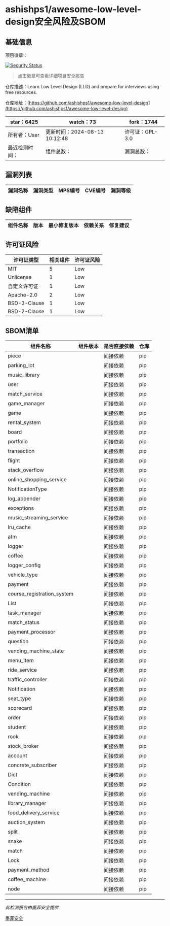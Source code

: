 # ashishps1/awesome-low-level-design安全风险及SBOM

## 基础信息

项目徽章：

[![Security Status](https://www.murphysec.com/platform3/v31/badge/1831032941431992320.svg)](https://www.murphysec.com/console/report/1794790686741602304/1831032941431992320)

> 点击徽章可查看详细项目安全报告

仓库描述：Learn Low Level Design (LLD) and prepare for interviews using free resources.

仓库地址：[https://github.com/ashishps1/awesome-low-level-design](https://github.com/ashishps1/awesome-low-level-design)

| star：6425 | watch：73 | fork：1744 |
| ----------- | -------------- | ------------ |
| 所有者：User | 更新时间：2024-08-13 10:12:48 | 许可证：GPL-3.0 |
| 最近检测时间： | 组件总数： | 漏洞总数： |




## 漏洞列表

| 漏洞名称 | 漏洞类型 | MPS编号 | CVE编号 | 漏洞等级 |
| ------- | ------ | ------- | ------ | ----- |





## 缺陷组件

| 组件名称 | 版本 | 最小修复版本 | 依赖关系 | 修复建议 |
| -------- | ---- | ------------ | -------- | -------- |





## 许可证风险

| 许可证类型 | 相关组件 | 许可证风险 |
| ---------- | -------- | ---------- |
|MIT|5|Low|
|Unlicense|1|Low|
|自定义许可证|1|Low|
|Apache-2.0|2|Low|
|BSD-3-Clause|1|Low|
|BSD-2-Clause|1|Low|




## SBOM清单

| 组件名称 | 组件版本 | 是否直接依赖 | 仓库 |
| -------- | -------- | ------------ | ---- |
|piece||间接依赖|pip|
|parking_lot||间接依赖|pip|
|music_library||间接依赖|pip|
|user||间接依赖|pip|
|match_service||间接依赖|pip|
|game_manager||间接依赖|pip|
|game||间接依赖|pip|
|rental_system||间接依赖|pip|
|board||间接依赖|pip|
|portfolio||间接依赖|pip|
|transaction||间接依赖|pip|
|flight||间接依赖|pip|
|stack_overflow||间接依赖|pip|
|online_shopping_service||间接依赖|pip|
|NotificationType||间接依赖|pip|
|log_appender||间接依赖|pip|
|exceptions||间接依赖|pip|
|music_streaming_service||间接依赖|pip|
|lru_cache||间接依赖|pip|
|atm||间接依赖|pip|
|logger||间接依赖|pip|
|coffee||间接依赖|pip|
|logger_config||间接依赖|pip|
|vehicle_type||间接依赖|pip|
|payment||间接依赖|pip|
|course_registration_system||间接依赖|pip|
|List||间接依赖|pip|
|task_manager||间接依赖|pip|
|match_status||间接依赖|pip|
|payment_processor||间接依赖|pip|
|question||间接依赖|pip|
|vending_machine_state||间接依赖|pip|
|menu_item||间接依赖|pip|
|ride_service||间接依赖|pip|
|traffic_controller||间接依赖|pip|
|Notification||间接依赖|pip|
|seat_type||间接依赖|pip|
|scorecard||间接依赖|pip|
|order||间接依赖|pip|
|student||间接依赖|pip|
|rook||间接依赖|pip|
|stock_broker||间接依赖|pip|
|account||间接依赖|pip|
|concrete_subscriber||间接依赖|pip|
|Dict||间接依赖|pip|
|Condition||间接依赖|pip|
|vending_machine||间接依赖|pip|
|library_manager||间接依赖|pip|
|food_delivery_service||间接依赖|pip|
|auction_system||间接依赖|pip|
|split||间接依赖|pip|
|snake||间接依赖|pip|
|match||间接依赖|pip|
|Lock||间接依赖|pip|
|payment_method||间接依赖|pip|
|coffee_machine||间接依赖|pip|
|node||间接依赖|pip|


------

*此检测报告由墨菲安全提供*

[墨菲安全](www.murphysec.com)